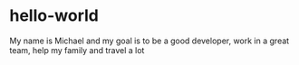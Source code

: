 # hello-world

My name is Michael and my goal is to be a good developer, work in a great team, help my family and travel a lot
